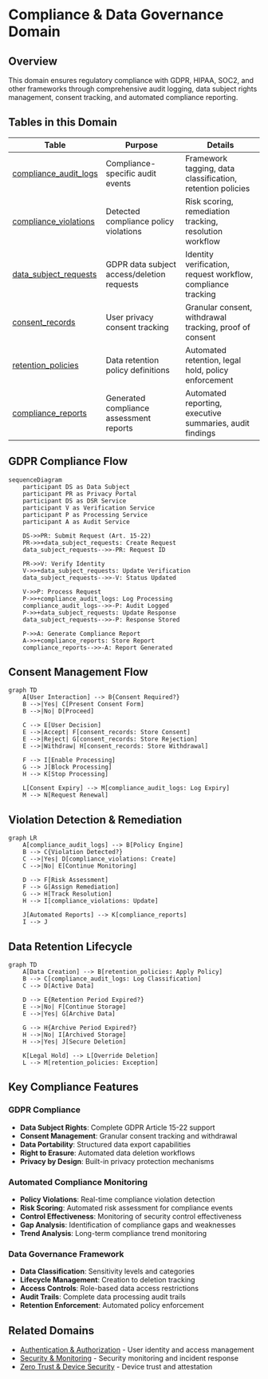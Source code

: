 # Compliance & Data Governance Domain

## Overview
This domain ensures regulatory compliance with GDPR, HIPAA, SOC2, and other frameworks through comprehensive audit logging, data subject rights management, consent tracking, and automated compliance reporting.

## Tables in this Domain

| Table | Purpose | Details |
|-------|---------|---------|
| [compliance_audit_logs](public.compliance_audit_logs.md) | Compliance-specific audit events | Framework tagging, data classification, retention policies |
| [compliance_violations](public.compliance_violations.md) | Detected compliance policy violations | Risk scoring, remediation tracking, resolution workflow |
| [data_subject_requests](public.data_subject_requests.md) | GDPR data subject access/deletion requests | Identity verification, request workflow, compliance tracking |
| [consent_records](public.consent_records.md) | User privacy consent tracking | Granular consent, withdrawal tracking, proof of consent |
| [retention_policies](public.retention_policies.md) | Data retention policy definitions | Automated retention, legal hold, policy enforcement |
| [compliance_reports](public.compliance_reports.md) | Generated compliance assessment reports | Automated reporting, executive summaries, audit findings |

## GDPR Compliance Flow

```mermaid
sequenceDiagram
    participant DS as Data Subject
    participant PR as Privacy Portal
    participant DS as DSR Service
    participant V as Verification Service
    participant P as Processing Service
    participant A as Audit Service
    
    DS->>PR: Submit Request (Art. 15-22)
    PR->>+data_subject_requests: Create Request
    data_subject_requests-->>-PR: Request ID
    
    PR->>V: Verify Identity
    V->>+data_subject_requests: Update Verification
    data_subject_requests-->>-V: Status Updated
    
    V->>P: Process Request
    P->>+compliance_audit_logs: Log Processing
    compliance_audit_logs-->>-P: Audit Logged
    P->>+data_subject_requests: Update Response
    data_subject_requests-->>-P: Response Stored
    
    P->>A: Generate Compliance Report
    A->>+compliance_reports: Store Report
    compliance_reports-->>-A: Report Generated
```

## Consent Management Flow

```mermaid
graph TD
    A[User Interaction] --> B{Consent Required?}
    B -->|Yes| C[Present Consent Form]
    B -->|No| D[Proceed]
    
    C --> E[User Decision]
    E -->|Accept| F[consent_records: Store Consent]
    E -->|Reject| G[consent_records: Store Rejection]
    E -->|Withdraw| H[consent_records: Store Withdrawal]
    
    F --> I[Enable Processing]
    G --> J[Block Processing]
    H --> K[Stop Processing]
    
    L[Consent Expiry] --> M[compliance_audit_logs: Log Expiry]
    M --> N[Request Renewal]
```

## Violation Detection & Remediation

```mermaid
graph LR
    A[compliance_audit_logs] --> B[Policy Engine]
    B --> C{Violation Detected?}
    C -->|Yes| D[compliance_violations: Create]
    C -->|No| E[Continue Monitoring]
    
    D --> F[Risk Assessment]
    F --> G[Assign Remediation]
    G --> H[Track Resolution]
    H --> I[compliance_violations: Update]
    
    J[Automated Reports] --> K[compliance_reports]
    I --> J
```

## Data Retention Lifecycle

```mermaid
graph TD
    A[Data Creation] --> B[retention_policies: Apply Policy]
    B --> C[compliance_audit_logs: Log Classification]
    C --> D[Active Data]
    
    D --> E{Retention Period Expired?}
    E -->|No| F[Continue Storage]
    E -->|Yes| G[Archive Data]
    
    G --> H{Archive Period Expired?}
    H -->|No| I[Archived Storage]
    H -->|Yes| J[Secure Deletion]
    
    K[Legal Hold] --> L[Override Deletion]
    L --> M[retention_policies: Exception]
```

## Key Compliance Features

### GDPR Compliance
- **Data Subject Rights**: Complete GDPR Article 15-22 support
- **Consent Management**: Granular consent tracking and withdrawal
- **Data Portability**: Structured data export capabilities
- **Right to Erasure**: Automated data deletion workflows
- **Privacy by Design**: Built-in privacy protection mechanisms

### Automated Compliance Monitoring
- **Policy Violations**: Real-time compliance violation detection
- **Risk Scoring**: Automated risk assessment for compliance events
- **Control Effectiveness**: Monitoring of security control effectiveness
- **Gap Analysis**: Identification of compliance gaps and weaknesses
- **Trend Analysis**: Long-term compliance trend monitoring

### Data Governance Framework
- **Data Classification**: Sensitivity levels and categories
- **Lifecycle Management**: Creation to deletion tracking
- **Access Controls**: Role-based data access restrictions
- **Audit Trails**: Complete data processing audit trails
- **Retention Enforcement**: Automated policy enforcement

## Related Domains
- [Authentication & Authorization](auth-domain.md) - User identity and access management
- [Security & Monitoring](security-domain.md) - Security monitoring and incident response
- [Zero Trust & Device Security](zero-trust-domain.md) - Device trust and attestation